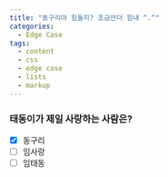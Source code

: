 ```yaml
---
title: "동구리야 힘들지? 조금만더 힘내 ^.^"
categories:
  - Edge Case
tags:
  - content
  - css
  - edge case
  - lists
  - markup
---
```


### 태동이가 제일 사랑하는 사람은?

- [x] 동구리
- [ ] 임사랑
- [ ] 임태동